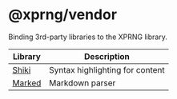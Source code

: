 # @xprng/vendor

Binding 3rd-party libraries to the XPRNG library.

| Library                          | Description                     |
| -------------------------------- | ------------------------------- |
| [Shiki](https://shiki.style/)    | Syntax highlighting for content |
| [Marked](https://marked.js.org/) | Markdown parser                 |
